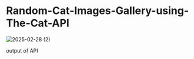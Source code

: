 # Random-Cat-Images-Gallery-using-The-Cat-API




![2025-02-28 (2)](https://github.com/user-attachments/assets/1eae4b49-c2f2-41ed-9f2a-7bbf39596977)


output of API

